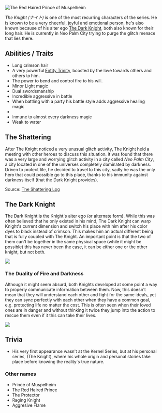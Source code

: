 ![The Red Haired Prince of Muspelheim](images/TheKnight/b.jpg)

_The Knight (ナイト)_ is one of the most recurring characters of the series. He is known to be a very cheerful, joyful and emotional person, he's also known because of his alter ego [The Dark Knight](#the-dark-knight), both also known for their long hair. He is currently in Neo Palm City trying to purge the glitch menace that lies there.

## Abilities / Traits

- Long crimson hair
- A very powerful [Entity Trinity](entity-trinity), boosted by the love towards others and others to him.
- The power to bend and control fire to his will.
- Minor Light magic
- Dual swordsmanship
- Incredible aggressive in battle
- When battling with a party his battle style adds aggressive healing magic
-
- Inmune to almost every darkness magic
- Weak to water



## The Shattering

After The Knight noticed a very unusual glitch activity, The Knight held a meeting with other heroes to discuss this situation. It was found that there was a very large and worrying glitch activity in a city called _Neo Palm City_, a city located in one of the universes completely dominated by darkness. Driven to protect life, he decided to travel to this city, sadly he was the only hero that could possible go to this place, thanks to his immunity against darkness itself (that the Dark Knight provides).

Source: [The Shattering Log](http://kernel-logs.tumblr.com/post/171753912590/the-shattering)


## The Dark Knight

The Dark Knight is the Knight's alter ego (or alternate form). While this was often believed that he only existed in his mind, The Dark Knight can warp Knight's current dimension and switch his place with him after his color dyes to black instead of crimson. This makes him an actual different being that is fully coupled with The Knight. An important point is that the two of them can't be together in the same physical space (while it might be possible) this has never been the case, it can be either  one or the other knight, but not both.

![](images/TheKnight/d.jpg)

### The Duality of Fire and Darkness

Although it might seem absurd, both Knights developed at some point a way to properly communicate information between them. Now, this doesn't mean that they will understand each other and fight for the same ideals, yet they can sync perfectly with each other when they have a common goal, e.g. protecting life no matter the cost. This is often seen when their loved ones are in danger and without thinking it twice they jump into the action to rescue them even if it this can take their lives.

![](images/TheKnight/e.jpg)


## Trivia
- His very first appearance wasn't at the Kernel Series, but at his personal series, (The Knight), where his whole origin and personal stories take place before knowing the reality's true nature.

### Other names
- Prince of Muspelheim
- The Red Haired Prince
- The Protector
- Raging Knight
- Aggresive Flame
